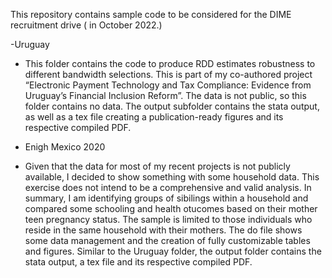 

This repository contains sample code to be considered for the DIME recruitment drive ( in October 2022.)

-Uruguay 
- This folder contains the code to produce RDD estimates robustness to different bandwidth selections. This is part of my co-authored project “Electronic Payment Technology and Tax Compliance:
Evidence from Uruguay’s Financial Inclusion Reform”. The data is not public, so this folder contains no data. The output subfolder contains the stata output, as well as a tex file creating a publication-ready figures and its respective compiled PDF. 

- Enigh Mexico 2020
- Given that the data for most of my recent projects is not publicly available, I decided to show something with some household data. This exercise does not intend to be a comprehensive and valid analysis. In summary, I am identifying groups of sibilings within a household and compared some schooling and health otucomes based on their mother teen pregnancy status. The sample is limited to those individuals who reside in the same household with their mothers. The do file shows some data management and the creation of fully customizable tables and figures. Similar to the Uruguay folder, the output folder contains the stata output, a tex file and its respective compiled PDF.  